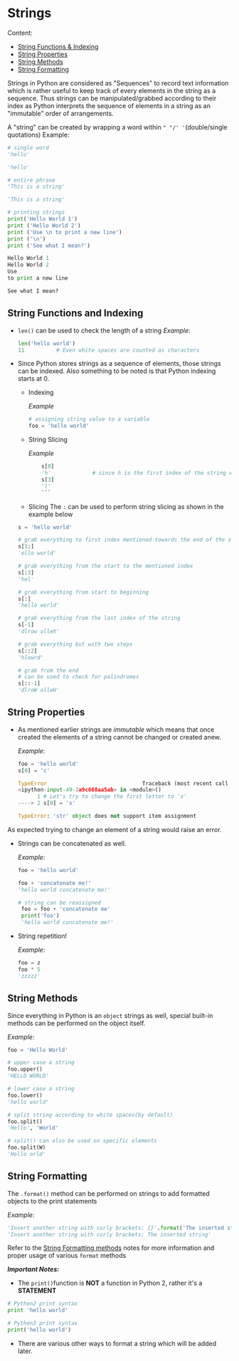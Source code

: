 # Strings

Content:
- [String Functions & Indexing](https://github.com/Jarmos-san/PyNotes/blob/master/strings.md#string-functions-and-indexing)
- [String Properties](https://github.com/Jarmos-san/PyNotes/blob/master/strings.md#string-properties)
- [String Methods](https://github.com/Jarmos-san/PyNotes/blob/master/strings.md#string-methods)
- [String Formatting](https://github.com/Jarmos-san/PyNotes/blob/master/strings.md#string-formatting)

Strings in Python are considered as "Sequences" to record text information which is rather useful to keep track of every elements in the string as a sequence. Thus strings can be manipulated/grabbed according to their index as Python interprets the sequence of elements in a string as an "immutable" order of arrangements.

A "string" can be created by wrapping a word within `" "/' '`(double/single quotations) 
Example:

```Python
# single word
'hello'

'hello'

# entire phrase
'This is a string'

'This is a string'

# printing strings
print('Hello World 1')
print ('Hello World 2')
print ('Use \n to print a new line')
print ('\n')
print ('See what I mean?')

Hello World 1
Hello World 2
Use 
to print a new line

See what I mean?
```

String Functions and Indexing
----
- `len()` can be used to check the length of a string
	_Example_:
	
	```Python
	len('hello world')
	11			# Even white spaces are counted as characters
	```

- Since Python stores strings as a sequence of elements, those strings can be indexed. Also something to be noted is that Python indexing starts at 0.

	- Indexing
	    
	    _Example_
	    
		```Python
		# assigning string value to a variable
		foo = 'hello world'
		```
		
	 - String Slicing
	    
	    _Example_ 
    		
		```Python
    		s[0]
    		'h'				# since h is the first index of the string variable 's'
    		s[3]
    		'l'
    		```

	 - Slicing
	The `:` can be used to perform string slicing as shown in the example below
			
    ```Python
    s = 'hello world'
    
    # grab everything to first index mentioned towards the end of the string
    s[1:]
    'ello world'
    
    # grab everything from the start to the mentioned index
    s[:3]
    'hel'
    
    # grab everything from start to beginning
    s[:]
    'hello world'
    
    # grab everything from the last index of the string
    s[-1]
    'dlrow olleh'
    
    # grab everything but with two steps
    s[::2]
    'hlowrd'
    
    # grab from the end
    # can be used to check for palindromes
    s[::-1]
    'dlroW olleH'
    ```

String Properties
------
- As mentioned earlier strings are _immutable_ which means that once created the elements of a string cannot be changed or created anew.
	
	_Example_:
	
    ```Python
    foo = 'hello world'
    s[0] = 'c'

    TypeError                              Traceback (most recent call last)
    <ipython-input-49-3a9c668aa5ab> in <module>()
          1 # Let's try to change the first letter to 'x'
    ----> 2 s[0] = 'x'

    TypeError: 'str' object does not support item assignment
    ```
As expected trying to change an element of a string would raise an error.

- Strings can be concatenated as well.
	
	_Example_:
    ```Python
    foo = 'hello world'
    
    foo + 'concatenate me!'
    'hello world concatenate me!'
    
    # string can be reassigned
     foo = foo + 'concatenate me'
     print('foo')
     'hello world concatenate me!'
    ```

- String repetition!
 	
	_Example_:
    ```Python
    foo = z
    foo * 5
    'zzzzz'
    ```
    
String Methods
----
Since everything in Python is an `object` strings as well, special built-in methods can be performed on the object itself.

_Example_:
```Python
foo = 'Hello World'

# upper case a string
foo.upper()
'HELLO WORLD'

# lower case a string
foo.lower()
'hello world'

# split string according to white spaces(by default)
foo.split()
'Hello', 'World'

# split() can also be used on specific elements
foo.split(W)
'Hello orld'
```

String Formatting
-----
The `.format()` method can be performed on strings to add formatted objects to the print statements

_Example_:
```Python
'Insert another string with curly brackets: {}'.format('The inserted string')
'Insert another string with curly brackets: The inserted string'
```
Refer to the [String Formatting methods](https://github.com/Jarmos-san/PyNotes/blob/master/string_formatting.md) notes for more information and proper usage of various `format` methods

_**Important Notes:**_
- The `print()`function is **NOT** a function in Python 2, rather it's a **STATEMENT**

```Python
# Python2 print syntax
print 'hello world'

# Python3 print syntax
print('hello world')
```
- There are various other ways to format a string which will be added later.
